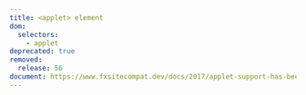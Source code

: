 ```yaml
---
title: <applet> element
dom:
  selectors:
    - applet
deprecated: true
removed:
  release: 56
document: https://www.fxsitecompat.dev/docs/2017/applet-support-has-been-dropped/
---
```

